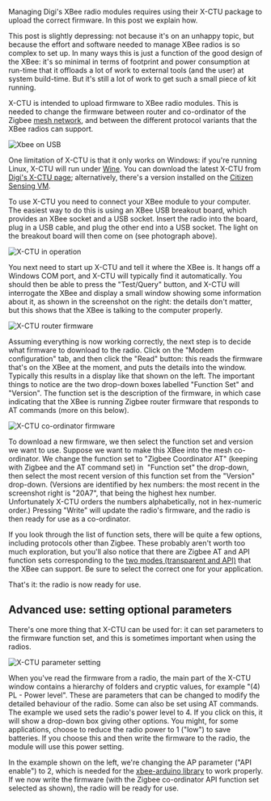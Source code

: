 Managing Digi's XBee radio modules requires using their X-CTU package to upload the correct firmware. In this post we explain how.

<!--more-->

This post is slightly depressing: not because it's on an unhappy topic, but because the effort and software needed to manage XBee radios is so complex to set up. In many ways this is just a function of the good design of the XBee: it's so minimal in terms of footprint and power consumption at run-time that it offloads a lot of work to external tools (and the user) at system build-time. But it's still a lot of work to get such a small piece of kit running.

X-CTU is intended to upload firmware to XBee radio modules. This is needed to change the firmware between router and co-ordinator of the Zigbee <a href="/2013/07/02/mesh-network/" target="_blank">mesh network</a>, and between the different protocol variants that the XBee radios can support.

![Xbee on USB](/images/citizen-sensing/2013-06-29-13.35.45.jpg)

One limitation of X-CTU is that it only works on Windows: if you're running Linux, X-CTU will run under <a href="http://www.winehq.org/" target="_blank">Wine</a>. You can download the latest X-CTU from <a href="http://www.digi.com/support/kbase/kbaseresultdetl?id=2125" target="_blank">Digi's X-CTU page</a>; alternatively, there's a version installed on the <a href="/download/virtual-machine/" target="_blank">Citizen Sensing VM</a>.

To use X-CTU you need to connect your XBee module to your computer. The easiest way to do this is using an XBee USB breakout board, which provides an XBee socket and a USB socket. Insert the radio into the board, plug in a USB cable, and plug the other end into a USB socket. The light on the breakout board will then come on (see photograph above).

![X-CTU in operation](/images/citizen-sensing/xctu-connect.png)

You next need to start up X-CTU and tell it where the XBee is. It hangs off a Windows COM port, and X-CTU will typically find it automatically. You should then be able to press the "Test/Query" button, and X-CTU will interrogate the XBee and display a small window showing some information about it, as shown in the screenshot on the right: the details don't matter, but this shows that the XBee is talking to the computer properly.

![X-CTU router firmware](/images/citizen-sensing/xctu-firmware-router.png)

Assuming everything is now working correctly, the next step is to decide what firmware to download to the radio. Click on the "Modem configuration" tab, and then click the "Read" button: this reads the firmware that's on the XBee at the moment, and puts the details into the window. Typically this results in a display like that shown on the left. The important things to notice are the two drop-down boxes labelled "Function Set" and "Version". The function set is the description of the firmware, in which case indicating that the XBee is running Zigbee router firmware that responds to AT commands (more on this below).

![X-CTU co-ordinator firmware](/images/citizen-sensing/xctu-firmware-coordinator.png)

To download a new firmware, we then select the function set and version we want to use. Suppose we want to make this XBee into the mesh co-ordinator. We change the function set to "Zigbee Coordinator AT" (keeping with Zigbee and the AT command set) in  "Function set" the drop-down, then select the most recent version of this function set from the "Version" drop-down. (Versions are identified by hex numbers: the most recent in the screenshot right is "20A7", that being the highest hex number. Unfortunately X-CTU orders the numbers alphabetically, not in hex-numeric order.) Pressing "Write" will update the radio's firmware, and the radio is then ready for use as a co-ordinator.

If you look through the list of function sets, there will be quite a few options, including protocols other than Zigbee. These probably aren't worth too much exploration, but you'll also notice that there are Zigbee AT and API function sets corresponding to the <a href="/2013/07/01/xbee/" target="_blank">two modes (transparent and API)</a> that the XBee can support. Be sure to select the correct one for your application.

That's it: the radio is now ready for use.
</p><h2>Advanced use: setting optional parameters</h2>
There's one more thing that X-CTU can be used for: it can set parameters to the firmware function set, and this is sometimes important when using the radios.

![X-CTU parameter setting](/images/citizen-sensing/xctu-parameter-setting.png)

When you've read the firmware from a radio, the main part of the X-CTU window contains a hierarchy of folders and cryptic values, for example "(4) PL - Power level". These are parameters that can be changed to modify the detailed behaviour of the radio. Some can also be set using AT commands. The example we used sets the radio's power level to 4. If you click on this, it will show a drop-down box giving other options. You might, for some applications, choose to reduce the radio power to 1 ("low") to save batteries. If you choose this and then write the firmware to the radio, the module will use this power setting.

In the example shown on the left, we're changing the AP parameter ("API enable") to 2, which is needed for the <a href="/2013/07/03/xbee-arduino" target="_blank">xbee-arduino library</a> to work properly. If we now write the firmware (with the Zigbee co-ordinator API function set selected as shown), the radio will be ready for use.
